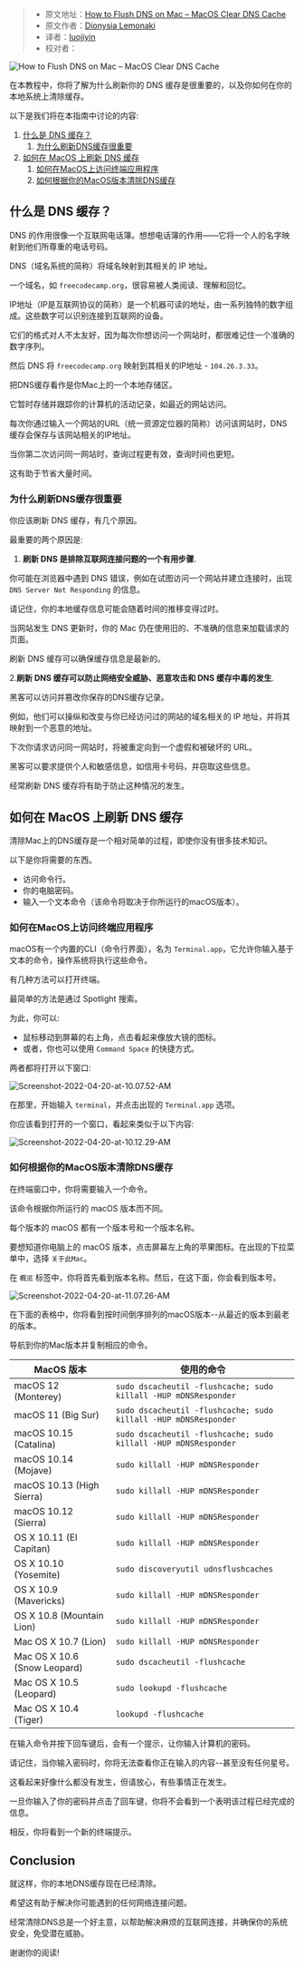 > - 原文地址：[How to Flush DNS on Mac – MacOS Clear DNS Cache](https://www.freecodecamp.org/news/how-to-flush-dns-on-mac-macos-clear-dns-cache/)
> - 原文作者：[Dionysia Lemonaki](https://www.freecodecamp.org/news/author/dionysia/)
> - 译者：[luojiyin](https://github.com/luojiyin1987)
> - 校对者：

![How to Flush DNS on Mac – MacOS Clear DNS Cache](https://www.freecodecamp.org/news/content/images/size/w2000/2022/04/kaitlyn-baker-vZJdYl5JVXY-unsplash.jpg)

在本教程中，你将了解为什么刷新你的 DNS 缓存是很重要的，以及你如何在你的本地系统上清除缓存。

以下是我们将在本指南中讨论的内容:

1. [什么是 DNS 缓存？](./#what-is-dns-cache?)
    1. [为什么刷新DNS缓存很重要](./#why-flushing-dns-cache-is-important)
2. [如何在 MacOS 上刷新 DNS 缓存](./#how-to-flush-dns-on-macos)
    1. [如何在MacOS上访问终端应用程序](./#how-to-access-the-terminal-application-on-macos)
    2. [如何根据你的MacOS版本清除DNS缓存](./#how-to-clear-dns-cache-for-your-macos-version)

<h2 id="what-is-dns-cache?">什么是 DNS 缓存？</h2>

DNS 的作用很像一个互联网电话簿。想想电话簿的作用——它将一个人的名字映射到他们所尊重的电话号码。

DNS（域名系统的简称）将域名映射到其相关的 IP 地址。

一个域名，如 `freecodecamp.org`，很容易被人类阅读、理解和回忆。

IP地址（IP是互联网协议的简称）是一个机器可读的地址，由一系列独特的数字组成。这些数字可以识别连接到互联网的设备。

它们的格式对人不太友好，因为每次你想访问一个网站时，都很难记住一个准确的数字序列。

然后 DNS 将 `freecodecamp.org` 映射到其相关的IP地址 - `104.26.3.33`。

把DNS缓存看作是你Mac上的一个本地存储区。

它暂时存储并跟踪你的计算机的活动记录，如最近的网站访问。

每次你通过输入一个网站的URL（统一资源定位器的简称）访问该网站时，DNS缓存会保存与该网站相关的IP地址。

当你第二次访问同一网站时，查询过程更有效，查询时间也更短。

这有助于节省大量时间。

<h3 id="why-flushing-dns-cache-is-important">为什么刷新DNS缓存很重要</h3>

你应该刷新 DNS 缓存，有几个原因。

最重要的两个原因是:

1. **刷新 DNS 是排除互联网连接问题的一个有用步骤**.

你可能在浏览器中遇到 DNS 错误，例如在试图访问一个网站并建立连接时，出现 `DNS Server Not Responding` 的信息。

请记住，你的本地缓存信息可能会随着时间的推移变得过时。

当网站发生 DNS 更新时，你的 Mac 仍在使用旧的、不准确的信息来加载请求的页面。

刷新 DNS 缓存可以确保缓存信息是最新的。

2.**刷新 DNS 缓存可以防止网络安全威胁、恶意攻击和 DNS 缓存中毒的发生**.

黑客可以访问并篡改你保存的DNS缓存记录。

例如，他们可以操纵和改变与你已经访问过的网站的域名相关的 IP 地址，并将其映射到一个恶意的地址。

下次你请求访问同一网站时，将被重定向到一个虚假和被破坏的 URL。

黑客可以要求提供个人和敏感信息，如信用卡号码，并窃取这些信息。

经常刷新 DNS 缓存将有助于防止这种情况的发生。

<h2 id="how-to-flush-dns-on-macos">如何在 MacOS 上刷新 DNS 缓存</h2>

清除Mac上的DNS缓存是一个相对简单的过程，即使你没有很多技术知识。

以下是你将需要的东西。

- 访问命令行。
- 你的电脑密码。
- 输入一个文本命令（该命令将取决于你所运行的macOS版本）。

<h3 id="how-to-access-the-terminal-application-on-macos">如何在MacOS上访问终端应用程序</h3>

macOS有一个内置的CLI（命令行界面），名为 `Terminal.app`，它允许你输入基于文本的命令，操作系统将执行这些命令。

有几种方法可以打开终端。

最简单的方法是通过 Spotlight 搜索。

为此，你可以:

- 鼠标移动到屏幕的右上角，点击看起来像放大镜的图标。
- 或者，你也可以使用 `Command Space` 的快捷方式。

两者都将打开以下窗口:

![Screenshot-2022-04-20-at-10.07.52-AM](https://www.freecodecamp.org/news/content/images/2022/04/Screenshot-2022-04-20-at-10.07.52-AM.png)

在那里，开始输入 `terminal`，并点击出现的 `Terminal.app` 选项。

你应该看到打开的一个窗口，看起来类似于以下内容:

![Screenshot-2022-04-20-at-10.12.29-AM](https://www.freecodecamp.org/news/content/images/2022/04/Screenshot-2022-04-20-at-10.12.29-AM.png)

<h3 id="how-to-clear-dns-cache-for-your-macos-version">如何根据你的MacOS版本清除DNS缓存</h3>

在终端窗口中，你将需要输入一个命令。

该命令根据你所运行的 macOS 版本而不同。

每个版本的 macOS 都有一个版本号和一个版本名称。

要想知道你电脑上的 macOS 版本，点击屏幕左上角的苹果图标。在出现的下拉菜单中，选择 `关于此Mac`。

在 `概览` 标签中，你将首先看到版本名称。然后，在这下面，你会看到版本号。

![Screenshot-2022-04-20-at-11.07.26-AM](https://www.freecodecamp.org/news/content/images/2022/04/Screenshot-2022-04-20-at-11.07.26-AM.png)

在下面的表格中，你将看到按时间倒序排列的macOS版本--从最近的版本到最老的版本。

导航到你的Mac版本并复制相应的命令。

| MacOS      版本     | 使用的命令 |
| --- | --- |
| macOS 12 (Monterey) | `sudo dscacheutil -flushcache; sudo killall -HUP mDNSResponder` |
| macOS 11 (Big Sur) | `sudo dscacheutil -flushcache; sudo killall -HUP mDNSResponder` |
| macOS 10.15 (Catalina) | `sudo dscacheutil -flushcache; sudo killall -HUP mDNSResponder` |
| macOS 10.14 (Mojave) | `sudo killall -HUP mDNSResponder` |
| macOS 10.13 (High Sierra) | `sudo killall -HUP mDNSResponder` |
| macOS 10.12 (Sierra) | `sudo killall -HUP mDNSResponder` |
| OS X 10.11 (El Capitan) | `sudo killall -HUP mDNSResponder` |
| OS X 10.10 (Yosemite) | `sudo discoveryutil udnsflushcaches` |
| OS X 10.9 (Mavericks) | `sudo killall -HUP mDNSResponder` |
| OS X 10.8 (Mountain Lion) | `sudo killall -HUP mDNSResponder` |
| Mac OS X 10.7 (Lion) | `sudo killall -HUP mDNSResponder` |
| Mac OS X 10.6 (Snow Leopard) | `sudo dscacheutil -flushcache` |
| Mac OS X 10.5 (Leopard) | `sudo lookupd -flushcache` |
| Mac OS X 10.4 (Tiger) | `lookupd -flushcache` |

在输入命令并按下回车键后，会有一个提示，让你输入计算机的密码。

请记住，当你输入密码时，你将无法查看你正在输入的内容--甚至没有任何星号。

这看起来好像什么都没有发生，但请放心，有些事情正在发生。

一旦你输入了你的密码并点击了回车键，你将不会看到一个表明该过程已经完成的信息。

相反，你将看到一个新的终端提示。

## Conclusion

就这样，你的本地DNS缓存现在已经清除。

希望这有助于解决你可能遇到的任何网络连接问题。

经常清除DNS总是一个好主意，以帮助解决麻烦的互联网连接，并确保你的系统安全，免受潜在威胁。

谢谢你的阅读!
